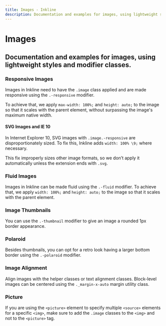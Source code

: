```yaml
---
title: Images - Inkline
description: Documentation and examples for images, using lightweight styles and modifier classes. 
---
```


<script setup>
import {
    ImagesAlignmentCenterExample,
    ImagesAlignmentLeftExample,
    ImagesAlignmentMarginAutoExample,
    ImagesAlignmentRightExample,
    ImagesFluidExample,
    ImagesPictureExample,
    ImagesPolaroidExample,
    ImagesResponsiveExample,
    ImagesThumbnailExample
} from '@inkline/inkline/stories/core/images';
import { default as ImagesAlignmentCenterExampleHTML } from '@inkline/inkline/stories/core/images/alignment-center.html?raw';
import { default as ImagesAlignmentLeftExampleHTML } from '@inkline/inkline/stories/core/images/alignment-left.html?raw';
import { default as ImagesAlignmentMarginAutoExampleHTML } from '@inkline/inkline/stories/core/images/alignment-margin-auto.html?raw';
import { default as ImagesAlignmentRightExampleHTML } from '@inkline/inkline/stories/core/images/alignment-right.html?raw';
import { default as ImagesFluidExampleHTML } from '@inkline/inkline/stories/core/images/fluid.html?raw';
import { default as ImagesPictureExampleHTML } from '@inkline/inkline/stories/core/images/picture.html?raw';
import { default as ImagesPolaroidExampleHTML } from '@inkline/inkline/stories/core/images/polaroid.html?raw';
import { default as ImagesResponsiveExampleHTML } from '@inkline/inkline/stories/core/images/responsive.html?raw';
import { default as ImagesThumbnailExampleHTML } from '@inkline/inkline/stories/core/images/thumbnail.html?raw';
</script>

# Images

## Documentation and examples for images, using lightweight styles and modifier classes. 

### Responsive Images
Images in Inkline need to have the `.image` class applied and are made responsive using the `.-responsive` modifier. 

To achieve that, we apply `max-width: 100%;` and `height: auto;` to the image so that it scales with the parent element, without surpassing the image's maximum native width.

<example :component="ImagesResponsiveExample" :html="ImagesResponsiveExampleHTML"></example>

#### SVG Images and IE 10
In Internet Explorer 10, SVG images with `.image.-responsive` are disproportionately sized. To fix this, Inkline adds `width: 100% \9;` where necessary. 

This fix improperly sizes other image formats, so we don’t apply it automatically unless the extension ends with `.svg`.

### Fluid Images
Images in Inkline can be made fluid using the `.-fluid` modifier. To achieve that, we apply `width: 100%;` and `height: auto;` to the image so that it scales with the parent element.

<example :component="ImagesFluidExample" :html="ImagesFluidExampleHTML"></example>

### Image Thumbnails
You can use the `.-thumbnail` modifier to give an image a rounded 1px border appearance.

<example :component="ImagesThumbnailExample" :html="ImagesThumbnailExampleHTML"></example>

### Polaroid
Besides thumbnails, you can opt for a retro look having a larger bottom border using the `.-polaroid` modifier.

<example :component="ImagesPolaroidExample" :html="ImagesPolaroidExampleHTML"></example>

### Image Alignment
Align images with the helper classes or text alignment classes. Block-level images can be centered using the `._margin-x-auto` margin utility class.

<example :component="ImagesAlignmentLeftExample" :html="ImagesAlignmentLeftExampleHTML"></example>

<example :component="ImagesAlignmentRightExample" :html="ImagesAlignmentRightExampleHTML"></example>

<example :component="ImagesAlignmentCenterExample" :html="ImagesAlignmentCenterExampleHTML"></example>

<example :component="ImagesAlignmentMarginAutoExample" :html="ImagesAlignmentMarginAutoExampleHTML"></example>

### Picture
If you are using the `<picture>` element to specify multiple `<source>` elements for a specific `<img>`, make sure to add 
the `.image` classes to the `<img>` and not to the `<picture>` tag.

<example :component="ImagesPictureExample" :html="ImagesPictureExampleHTML"></example>
